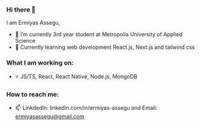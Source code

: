 ### Hi there 👋
I am Ermiyas Assegu,



- 🔭 I’m currently 3rd year student at Metropolia University of Applied Science
- 🌱 Currently learning web development React.js, Next.js and tailwind css
### What I am working on:
- ⚡ JS/TS, React, React Native, Node.js, MongoDB
### How to reach me: 
- 📫 Linkdedln: linkedin.com/in/ermiyas-assegu and Email: ermiyasassegu@gmail.com

